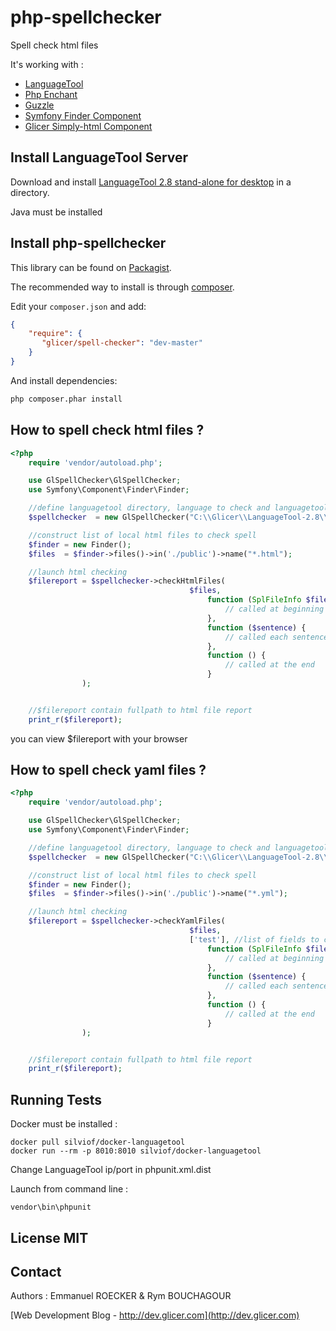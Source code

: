 # php-spellchecker

Spell check html files

It's working with :

*   [LanguageTool](https://www.languagetool.org/)
*   [Php Enchant](http://php.net/manual/en/book.enchant.php)
*   [Guzzle](http://docs.guzzlephp.org)
*   [Symfony Finder Component](http://symfony.com/doc/2.3/components/finder.html)
*   [Glicer Simply-html Component](https://github.com/emmanuelroecker/php-simply-html)

## Install LanguageTool Server

Download and install [LanguageTool 2.8 stand-alone for desktop](https://www.languagetool.org/) in a directory.

Java must be installed

## Install php-spellchecker

This library can be found on [Packagist](https://packagist.org/packages/glicer/spell-checker).

The recommended way to install is through [composer](http://getcomposer.org).

Edit your `composer.json` and add:

```json
{
    "require": {
       "glicer/spell-checker": "dev-master"
    }
}
```

And install dependencies:

```bash
php composer.phar install
```

## How to spell check html files ?

```php
<?php
    require 'vendor/autoload.php';

    use GlSpellChecker\GlSpellChecker;
    use Symfony\Component\Finder\Finder;

    //define languagetool directory, language to check and languagetool port used
    $spellchecker  = new GlSpellChecker("C:\\Glicer\\LanguageTool-2.8\\", "fr", "fr_FR",8081);

    //construct list of local html files to check spell
    $finder = new Finder();
    $files  = $finder->files()->in('./public')->name("*.html");

    //launch html checking
    $filereport = $spellchecker->checkHtmlFiles(
                                        $files,
                                            function (SplFileInfo $file, $nbrsentences) {
                                                // called at beginning - $nbr sentences to check
                                            },
                                            function ($sentence) {
                                                // called each sentence to check
                                            },
                                            function () {
                                                // called at the end
                                            }
                );


    //$filereport contain fullpath to html file report
    print_r($filereport);
```

you can view $filereport with your browser

## How to spell check yaml files ?

```php
<?php
    require 'vendor/autoload.php';

    use GlSpellChecker\GlSpellChecker;
    use Symfony\Component\Finder\Finder;

    //define languagetool directory, language to check and languagetool port used
    $spellchecker  = new GlSpellChecker("C:\\Glicer\\LanguageTool-2.8\\", "fr", "fr_FR",8081);

    //construct list of local html files to check spell
    $finder = new Finder();
    $files  = $finder->files()->in('./public')->name("*.yml");

    //launch html checking
    $filereport = $spellchecker->checkYamlFiles(
                                        $files,
                                        ['test'], //list of fields to check
                                            function (SplFileInfo $file, $nbrsentences) {
                                                // called at beginning - $nbr sentences to check
                                            },
                                            function ($sentence) {
                                                // called each sentence to check
                                            },
                                            function () {
                                                // called at the end
                                            }
                );


    //$filereport contain fullpath to html file report
    print_r($filereport);
```

## Running Tests

Docker must be installed :

```console
docker pull silviof/docker-languagetool
docker run --rm -p 8010:8010 silviof/docker-languagetool
```

Change LanguageTool ip/port in phpunit.xml.dist

Launch from command line :

```console
vendor\bin\phpunit
```
## License MIT

## Contact

Authors : Emmanuel ROECKER & Rym BOUCHAGOUR

[Web Development Blog - http://dev.glicer.com](http://dev.glicer.com)
